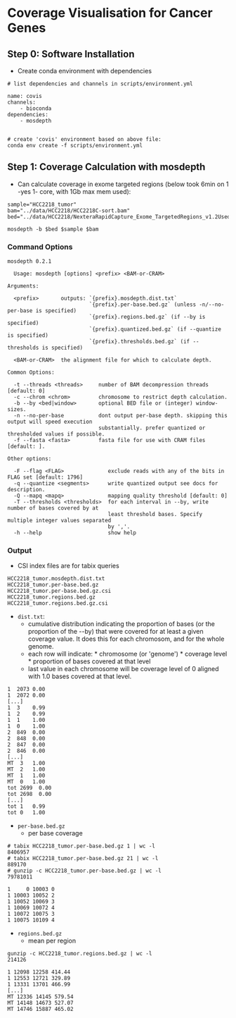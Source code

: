 Coverage Visualisation for Cancer Genes
=======================================

Step 0: Software Installation
-----------------------------
* Create conda environment with dependencies

```
# list dependencies and channels in scripts/environment.yml

name: covis
channels:
    - bioconda
dependencies:
    - mosdepth


# create 'covis' environment based on above file:
conda env create -f scripts/environment.yml
```

Step 1: Coverage Calculation with mosdepth
------------------------------------------

* Can calculate coverage in exome targeted regions (below took 6min
  on 1 -yes 1- core, with 1Gb max mem used):

```
sample="HCC2218_tumor"
bam="../data/HCC2218/HCC2218C-sort.bam"
bed="../data/HCC2218/NexteraRapidCapture_Exome_TargetedRegions_v1.2Used.bed.gz"

mosdepth -b $bed $sample $bam
```

### Command Options

```
mosdepth 0.2.1

  Usage: mosdepth [options] <prefix> <BAM-or-CRAM>

Arguments:

  <prefix>       outputs: `{prefix}.mosdepth.dist.txt`
                          `{prefix}.per-base.bed.gz` (unless -n/--no-per-base is specified)
                          `{prefix}.regions.bed.gz` (if --by is specified)
                          `{prefix}.quantized.bed.gz` (if --quantize is specified)
                          `{prefix}.thresholds.bed.gz` (if --thresholds is specified)

  <BAM-or-CRAM>  the alignment file for which to calculate depth.

Common Options:

  -t --threads <threads>     number of BAM decompression threads [default: 0]
  -c --chrom <chrom>         chromosome to restrict depth calculation.
  -b --by <bed|window>       optional BED file or (integer) window-sizes.
  -n --no-per-base           dont output per-base depth. skipping this output will speed execution
                             substantially. prefer quantized or thresholded values if possible.
  -f --fasta <fasta>         fasta file for use with CRAM files [default: ].

Other options:

  -F --flag <FLAG>              exclude reads with any of the bits in FLAG set [default: 1796]
  -q --quantize <segments>      write quantized output see docs for description.
  -Q --mapq <mapq>              mapping quality threshold [default: 0]
  -T --thresholds <thresholds>  for each interval in --by, write number of bases covered by at
                                least threshold bases. Specify multiple integer values separated
                                by ','.
  -h --help                     show help
```

### Output

* CSI index files are for tabix queries

```
HCC2218_tumor.mosdepth.dist.txt
HCC2218_tumor.per-base.bed.gz
HCC2218_tumor.per-base.bed.gz.csi
HCC2218_tumor.regions.bed.gz
HCC2218_tumor.regions.bed.gz.csi
```

* `dist.txt`:
    - cumulative distribution indicating the proportion of bases
      (or the proportion of the --by) that were covered for at
      least a given coverage value. It does this for each chromosom, and for the whole genome.
    - each row will indicate:
          * chromosome (or 'genome')
          * coverage level
          * proportion of bases covered at that level
    - last value in each chromosome will be coverage level of 0
      aligned with 1.0 bases covered at that level.

```
1  2073 0.00
1  2072 0.00
[...]
1  3    0.99
1  2    0.99
1  1    1.00
1  0    1.00
2  849  0.00
2  848  0.00
2  847  0.00
2  846  0.00
[...]
MT  3   1.00
MT  2   1.00
MT  1   1.00
MT  0   1.00
tot 2699  0.00
tot 2698  0.00
[...]
tot 1   0.99
tot 0   1.00
```

* `per-base.bed.gz`
    - per base coverage

```
# tabix HCC2218_tumor.per-base.bed.gz 1 | wc -l
8406957
# tabix HCC2218_tumor.per-base.bed.gz 21 | wc -l
889170
# gunzip -c HCC2218_tumor.per-base.bed.gz | wc -l
79781011
```

```
1     0 10003 0
1 10003 10052 2
1 10052 10069 3
1 10069 10072 4
1 10072 10075 3
1 10075 10109 4
```

* `regions.bed.gz`
    - mean per region

```
gunzip -c HCC2218_tumor.regions.bed.gz | wc -l
214126
```

```
1 12098 12258 414.44
1 12553 12721 329.89
1 13331 13701 466.99
[...]
MT 12336 14145 579.54
MT 14148 14673 527.07
MT 14746 15887 465.02
```
